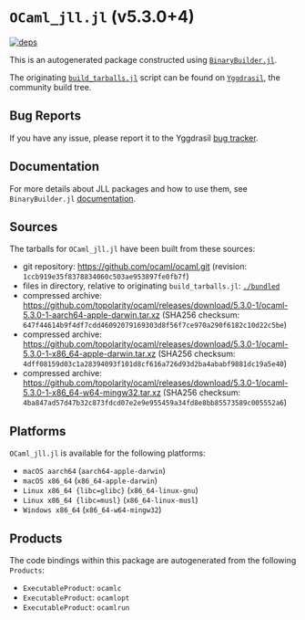 # `OCaml_jll.jl` (v5.3.0+4)

[![deps](https://juliahub.com/docs/OCaml_jll/deps.svg)](https://juliahub.com/ui/Packages/General/OCaml_jll/)

This is an autogenerated package constructed using [`BinaryBuilder.jl`](https://github.com/JuliaPackaging/BinaryBuilder.jl).

The originating [`build_tarballs.jl`](https://github.com/JuliaPackaging/Yggdrasil/blob/ba83d354db38c440ac32d2cead031980b09a3331/O/OCaml/OCaml@5.3.0/build_tarballs.jl) script can be found on [`Yggdrasil`](https://github.com/JuliaPackaging/Yggdrasil/), the community build tree.

## Bug Reports

If you have any issue, please report it to the Yggdrasil [bug tracker](https://github.com/JuliaPackaging/Yggdrasil/issues).

## Documentation

For more details about JLL packages and how to use them, see `BinaryBuilder.jl` [documentation](https://docs.binarybuilder.org/stable/jll/).

## Sources

The tarballs for `OCaml_jll.jl` have been built from these sources:

* git repository: https://github.com/ocaml/ocaml.git (revision: `1ccb919e35f8378834060c503ae953897fe0fb7f`)
* files in directory, relative to originating `build_tarballs.jl`: [`./bundled`](https://github.com/JuliaPackaging/Yggdrasil/tree/ba83d354db38c440ac32d2cead031980b09a3331/O/OCaml/OCaml@5.3.0/bundled)
* compressed archive: https://github.com/topolarity/ocaml/releases/download/5.3.0-1/ocaml-5.3.0-1-aarch64-apple-darwin.tar.xz (SHA256 checksum: `647f44614b9f4df7cdd46092079169303d8f56f7ce970a290f6182c10d22c5be`)
* compressed archive: https://github.com/topolarity/ocaml/releases/download/5.3.0-1/ocaml-5.3.0-1-x86_64-apple-darwin.tar.xz (SHA256 checksum: `4dff08159d03c1a28394093f101d8cf616a726d93d2ba4ababf9881dc19a5e40`)
* compressed archive: https://github.com/topolarity/ocaml/releases/download/5.3.0-1/ocaml-5.3.0-1-x86_64-w64-mingw32.tar.xz (SHA256 checksum: `4ba847ad57d47b32c873fdcd07e2e9e955459a34fd8e8bb85573589c005552a6`)

## Platforms

`OCaml_jll.jl` is available for the following platforms:

* `macOS aarch64` (`aarch64-apple-darwin`)
* `macOS x86_64` (`x86_64-apple-darwin`)
* `Linux x86_64 {libc=glibc}` (`x86_64-linux-gnu`)
* `Linux x86_64 {libc=musl}` (`x86_64-linux-musl`)
* `Windows x86_64` (`x86_64-w64-mingw32`)

## Products

The code bindings within this package are autogenerated from the following `Products`:

* `ExecutableProduct`: `ocamlc`
* `ExecutableProduct`: `ocamlopt`
* `ExecutableProduct`: `ocamlrun`
